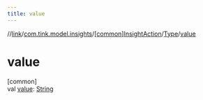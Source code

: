 ```yaml
---
title: value
---
```

//[link](../../../../index.html)/[com.tink.model.insights](../../index.html)/[[common]InsightAction](../index.html)/[Type](index.html)/[value](value.html)



# value



[common]\
val [value](value.html): [String](https://kotlinlang.org/api/latest/jvm/stdlib/kotlin/-string/index.html)




